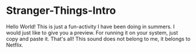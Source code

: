 # Stranger-Things-Intro
Hello World!
This is just a fun-activity I have been doing in summers.
I would just like to give you a preview.
For running it on your system, just copy and paste it. That's all!
This sound does not belong to me, it belongs to Netflix.
